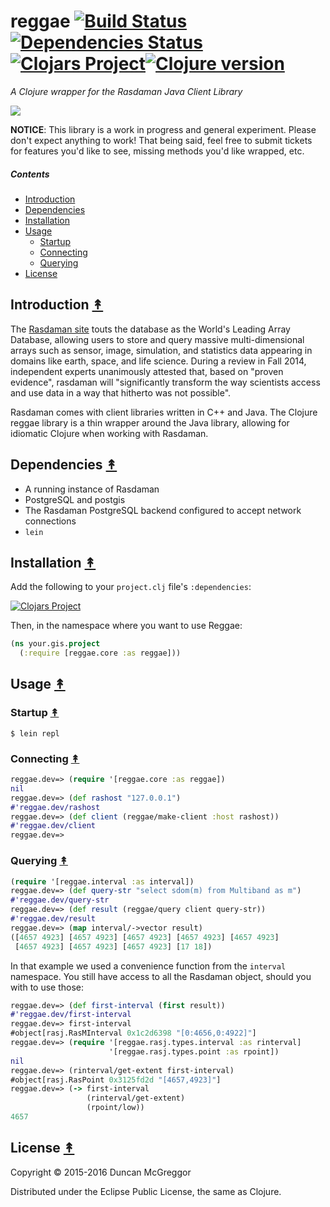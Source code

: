 # reggae [![Build Status][travis-badge]][travis][![Dependencies Status][deps-badge]][deps][![Clojars Project][clojars-badge]][clojars][![Clojure version][clojure-v]](project.clj)

*A Clojure wrapper for the Rasdaman Java Client Library*

[![][logo]][logo-large]


**NOTICE**: This library is a work in progress and general experiment. Please don't expect anything to work! That being said, feel free to submit tickets for features you'd like to see, missing methods you'd like wrapped, etc.


##### Contents

* [Introduction](#introduction-)
* [Dependencies](#dependencies-)
* [Installation](#installation-)
* [Usage](#usage-)
  * [Startup](#startup-)
  * [Connecting](#connecting-)
  * [Querying](#querying-)
* [License](#license-)


## Introduction [&#x219F;](#contents)

The [Rasdaman site](http://www.rasdaman.org/) touts the database as the World's Leading Array Database, allowing users to store and query massive multi-dimensional ​arrays such as sensor, image, simulation, and statistics data appearing in domains like earth, space, and life science. During a review in Fall 2014, independent experts unanimously attested that, based on "proven evidence", rasdaman will "significantly transform the way scientists access and use data in a way that hitherto was not possible".

Rasdaman comes with client libraries written in C++ and Java. The Clojure reggae library is a thin wrapper around the Java library, allowing for idiomatic Clojure when working with Rasdaman.


## Dependencies [&#x219F;](#contents)

 * A running instance of Rasdaman
 * PostgreSQL and postgis
 * The Rasdaman PostgreSQL backend configured to accept network connections
 * ``lein``


## Installation [&#x219F;](#contents)

Add the following to your ``project.clj`` file's ``:dependencies``:

[![Clojars Project][clojars-badge]][clojars]

Then, in the namespace where you want to use Reggae:

```clj
(ns your.gis.project
  (:require [reggae.core :as reggae]))
```


## Usage [&#x219F;](#contents)

### Startup [&#x219F;](#contents)

```
$ lein repl
```


### Connecting [&#x219F;](#contents)

```clj
reggae.dev=> (require '[reggae.core :as reggae])
nil
reggae.dev=> (def rashost "127.0.0.1")
#'reggae.dev/rashost
reggae.dev=> (def client (reggae/make-client :host rashost))
#'reggae.dev/client
reggae.dev=>
```


### Querying [&#x219F;](#contents)

```clj
(require '[reggae.interval :as interval])
reggae.dev=> (def query-str "select sdom(m) from Multiband as m")
#'reggae.dev/query-str
reggae.dev=> (def result (reggae/query client query-str))
#'reggae.dev/result
reggae.dev=> (map interval/->vector result)
([4657 4923] [4657 4923] [4657 4923] [4657 4923] [4657 4923]
 [4657 4923] [4657 4923] [4657 4923] [17 18])
```

In that example we used a convenience function from the ``interval`` namespace.
You still have access to all the Rasdaman object, should you with to use those:

```clj
reggae.dev=> (def first-interval (first result))
#'reggae.dev/first-interval
reggae.dev=> first-interval
#object[rasj.RasMInterval 0x1c2d6398 "[0:4656,0:4922]"]
reggae.dev=> (require '[reggae.rasj.types.interval :as rinterval]
                      '[reggae.rasj.types.point :as rpoint])
nil
reggae.dev=> (rinterval/get-extent first-interval)
#object[rasj.RasPoint 0x3125fd2d "[4657,4923]"]
reggae.dev=> (-> first-interval
                 (rinterval/get-extent)
                 (rpoint/low))
4657
```


## License [&#x219F;](#contents)

Copyright © 2015-2016 Duncan McGreggor

Distributed under the Eclipse Public License, the same as Clojure.


<!-- Named page links below: /-->

[travis]: https://travis-ci.org/clojusc/reggae
[travis-badge]: https://travis-ci.org/clojusc/reggae.png?branch=master
[deps]: http://jarkeeper.com/clojusc/reggae
[deps-badge]: http://jarkeeper.com/clojusc/reggae/status.svg
[logo]: resources/images/clj-reggea-logo-3.png
[logo-large]: resources/images/clj-reggea-logo-3-large.png
[tag-badge]: https://img.shields.io/github/tag/clojusc/reggae.svg?maxAge=2592000
[tag]: https://github.com/clojusc/reggae/tags
[clojure-v]: https://img.shields.io/badge/clojure-1.8.0-blue.svg
[clojars]: https://clojars.org/clojusc/reggae
[clojars-badge]: https://img.shields.io/clojars/v/clojusc/reggae.svg
